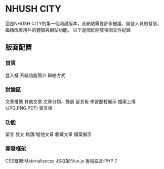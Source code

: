 # NHUSH CITY
這是NHUSH CITY的第一個測試版本，此網站需要許多維護、開發人員的幫助，繼續改善用戶的體驗與網站功能。 
以下是關於開發相關文件紀錄 
## 版面配置 
### 首頁
登入框 
系統功能簡介 
聯絡方式 
### 討論區 
文章推薦 
其他文章 
文章分類、篩選 
留言板 
學習歷程展示 
檔案上傳(JPG,PNG,PDF) 
留言板 
### 功能 
留言 
發文 
點讚/噓他文章 
收藏文章 
檔案展示 
### 開發框架 
CSS框架:Materializecss 
JS框架:Vue.js 
後端語言:PHP 7

